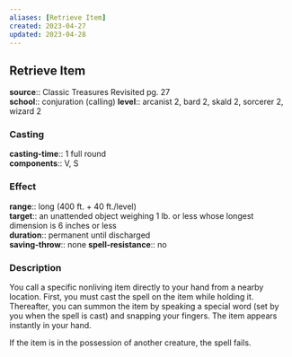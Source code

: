 ```yaml
---
aliases: [Retrieve Item]
created: 2023-04-27
updated: 2023-04-28
---
```


## Retrieve Item

**source**:: Classic Treasures Revisited pg. 27  
**school**:: conjuration (calling)
**level**:: arcanist 2, bard 2, skald 2, sorcerer 2, wizard 2

### Casting

**casting-time**:: 1 full round  
**components**:: V, S

### Effect

**range**:: long (400 ft. + 40 ft./level)  
**target**:: an unattended object weighing 1 lb. or less whose longest dimension is 6 inches or less  
**duration**:: permanent until discharged  
**saving-throw**:: none
**spell-resistance**:: no

### Description

You call a specific nonliving item directly to your hand from a nearby location. First, you must cast the spell on the item while holding it. Thereafter, you can summon the item by speaking a special word (set by you when the spell is cast) and snapping your fingers. The item appears instantly in your hand.  
  
If the item is in the possession of another creature, the spell fails.
